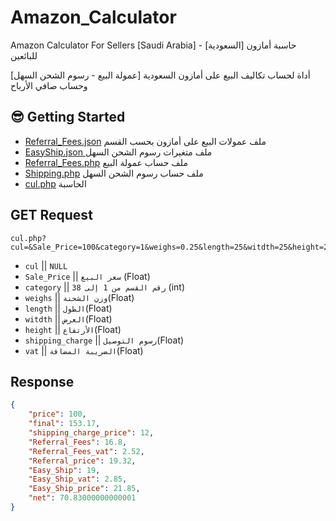 # Amazon_Calculator
Amazon Calculator For Sellers [Saudi Arabia] - [السعودية] حاسبة أمازون للبائعين

 أداة لحساب تكاليف البيع على أمازون السعودية [عمولة البيع - رسوم الشحن السهل] وحساب صافي الأرباح 

## 😎 Getting Started

*   [Referral_Fees.json](Referral_Fees.json) ملف عمولات البيع على أمازون بحسب القسم 
* [EasyShip.json ](EasyShip.json) ملف متغيرات رسوم الشحن السهل  
* [Referral_Fees.php](Referral_Fees.php) ملف حساب عمولة البيع
* [Shipping.php](Shipping.php) ملف حساب رسوم الشحن السهل
* [cul.php](cul.php) الحاسبة  



## GET Request

```
cul.php?cul=&Sale_Price=100&category=1&weighs=0.25&length=25&witdth=25&height=25&shipping_charge=12&vat=15

```

- `cul` || `NULL`
- `Sale_Price` || `سعر البيع` (Float)
- `category` || `رقم القسم من 1 إلى 38` (int)
- `weighs` || `وزن الشحنة`(Float)
- `length` || `الطول`(Float)
- `witdth` || `العرض`(Float)
- `height` || `الأرتفاع`(Float)
- `shipping_charge` || `رسوم التوصيل`(Float)
- `vat` || `الضريبة المضافة`(Float)


## Response

```json
{
    "price": 100,
    "final": 153.17,
    "shipping_charge_price": 12,
    "Referral_Fees": 16.8,
    "Referral_Fees_vat": 2.52,
    "Referral_price": 19.32,
    "Easy_Ship": 19,
    "Easy_Ship_vat": 2.85,
    "Easy_Ship_price": 21.85,
    "net": 70.83000000000001
}
```




